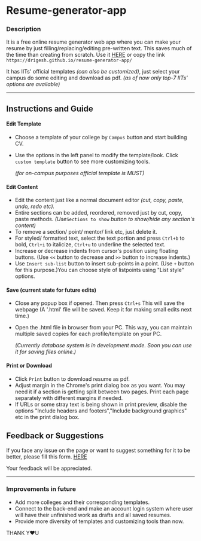# Resume-generator-app

### Description

It is a free online resume generator web app where you can make your resume by just filling/replacing/editing pre-written text. This saves much of the time than creating from scratch. Use it [HERE](https://drigesh.github.io/resume-generator-app/) or copy the link ```https://drigesh.github.io/resume-generator-app/```

It has IITs' official templates _(can also be customized)_, just select your campus do some editing and download as pdf. _(as of now only top-7 IITs' options are available)_
***

## Instructions and Guide

#### Edit Template

- Choose a template of your college by ```Campus``` button and start building CV.
- Use the options in the left panel to modify the template/look. Click ```custom template``` button to see more customizing tools. 

  _(for on-campus purposes official template is MUST)_

#### Edit Content
- Edit the content just like a normal document editor _(cut, copy, paste, undo, redo etc)._
- Entire sections can be added, reordered, removed just by cut, copy, paste methods. _(Use_```Sections to show``` _button to show/hide any section's content)_
- To remove a section/ point/ mentor/ link etc, just delete it.
- For styled/ formatted text, select the text portion and press ```Ctrl+b``` to bold, ```Ctrl+i``` to italicize, ```Ctrl+u``` to underline the selected text.
- Increase or decrease indents from cursor's position using floating buttons. (Use ```<<``` button to decrease and ```>>``` button to increase indents.)
- Use ```Insert sub-list``` button to insert sub-points in a point. (Use ```+``` button for this purpose.)You can choose style of listpoints using "List style" options.

#### Save (current state for future edits)

- Close any popup box if opened. Then press ```Ctrl+s```
This will save the webpage (A '.html' file will be saved. Keep it for making small edits next time.)
- Open the .html file in browser from your PC.
This way, you can maintain multiple saved copies for each profile/template on your PC.

  _(Currently database system is in development mode. Soon you can use it for saving files online.)_


#### Print or Download
- Click ```Print``` button to download resume as pdf.
 - Adjust margin in the Chrome's print dialog box as you want. You may need it if a section is getting split between two pages. Print each page separately with different margins if needed.
- If URLs or some stray text is being shown in print preview, disable the options "Include headers and footers","Include background graphics" etc in the print dialog box.

## Feedback or Suggestions

If you face any issue on the page or want to suggest something for it to be better, please fill this form. [HERE](https://docs.google.com/forms/d/e/1FAIpQLScrER7iKKSfVuvxnCFGepcc4bvCcLK70OTCjHpu8Zy9_sS9ew/viewform)

   Your feedback will be appreciated.

***
### Improvements in future
- Add more colleges and their corresponding templates.
- Connect to the back-end and make an account login system where user will have their unfinished work as drafts and all saved resumes.
- Provide more diversity of templates and customizing tools than now.

THANK Y❤U 

